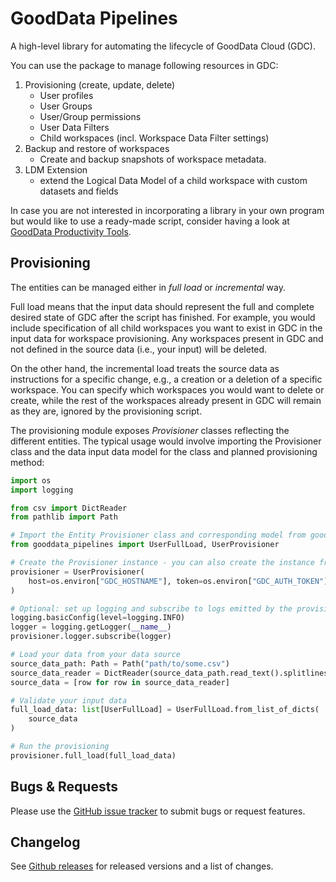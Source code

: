 # GoodData Pipelines

A high-level library for automating the lifecycle of GoodData Cloud (GDC).

You can use the package to manage following resources in GDC:

1. Provisioning (create, update, delete)
   - User profiles
   - User Groups
   - User/Group permissions
   - User Data Filters
   - Child workspaces (incl. Workspace Data Filter settings)
1. Backup and restore of workspaces
   - Create and backup snapshots of workspace metadata.
1. LDM Extension
   - extend the Logical Data Model of a child workspace with custom datasets and fields

In case you are not interested in incorporating a library in your own program but would like to use a ready-made script, consider having a look at [GoodData Productivity Tools](https://github.com/gooddata/gooddata-productivity-tools).

## Provisioning

The entities can be managed either in _full load_ or _incremental_ way.

Full load means that the input data should represent the full and complete desired state of GDC after the script has finished. For example, you would include specification of all child workspaces you want to exist in GDC in the input data for workspace provisioning. Any workspaces present in GDC and not defined in the source data (i.e., your input) will be deleted.

On the other hand, the incremental load treats the source data as instructions for a specific change, e.g., a creation or a deletion of a specific workspace. You can specify which workspaces you would want to delete or create, while the rest of the workspaces already present in GDC will remain as they are, ignored by the provisioning script.

The provisioning module exposes _Provisioner_ classes reflecting the different entities. The typical usage would involve importing the Provisioner class and the data input data model for the class and planned provisioning method:

```python
import os
import logging

from csv import DictReader
from pathlib import Path

# Import the Entity Provisioner class and corresponding model from gooddata_pipelines library
from gooddata_pipelines import UserFullLoad, UserProvisioner

# Create the Provisioner instance - you can also create the instance from a GDC yaml profile
provisioner = UserProvisioner(
    host=os.environ["GDC_HOSTNAME"], token=os.environ["GDC_AUTH_TOKEN"]
)

# Optional: set up logging and subscribe to logs emitted by the provisioner
logging.basicConfig(level=logging.INFO)
logger = logging.getLogger(__name__)
provisioner.logger.subscribe(logger)

# Load your data from your data source
source_data_path: Path = Path("path/to/some.csv")
source_data_reader = DictReader(source_data_path.read_text().splitlines())
source_data = [row for row in source_data_reader]

# Validate your input data
full_load_data: list[UserFullLoad] = UserFullLoad.from_list_of_dicts(
    source_data
)

# Run the provisioning
provisioner.full_load(full_load_data)

```

## Bugs & Requests

Please use the [GitHub issue tracker](https://github.com/gooddata/gooddata-python-sdk/issues) to submit bugs
or request features.

## Changelog

See [Github releases](https://github.com/gooddata/gooddata-python-sdk/releases) for released versions
and a list of changes.
